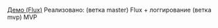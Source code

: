 [Демо (Flux)](https://mrpq.github.io/shri_architecture/demo/index.html)
Реализовано:
(ветка master) Flux + логгирование
(ветка mvp) MVP
